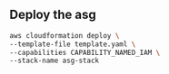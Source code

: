 ## Deploy the asg
```sh
aws cloudformation deploy \
--template-file template.yaml \
--capabilities CAPABILITY_NAMED_IAM \
--stack-name asg-stack
```
